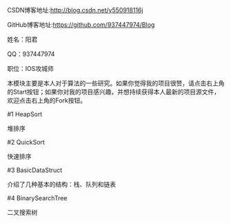 CSDN博客地址:http://blog.csdn.net/y550918116j

GitHub博客地址:https://github.com/937447974/Blog

姓名：阳君

QQ：937447974

职位：IOS攻城师

本模块主要是本人对于算法的一些研究。如果你觉得我的项目很赞，请点击右上角的Start按钮；如果你对我的项目感兴趣，并想持续获得本人最新的项目源文件，欢迎点击右上角的Fork按钮。

#1 HeapSort

堆排序

#2 QuickSort

快速排序

#3 BasicDataStruct

介绍了几种基本的结构：栈、队列和链表

#4 BinarySearchTree

二叉搜索树